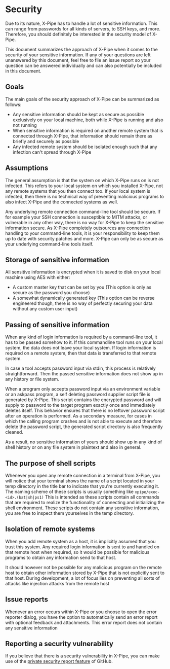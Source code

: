 # Security

Due to its nature, X-Pipe has to handle a lot of sensitive information.
This can range from passwords for all kinds of servers, to SSH keys, and more.
Therefore, you should definitely be interested in the security model of X-Pipe.

This document summarizes the approach of X-Pipe when it comes to the security of your sensitive information.
If any of your questions are left unanswered by this document, feel free to file an
issue report so your question can be answered individually and can also potentially be included in this document.

## Goals

The main goals of the security approach of X-Pipe can be summarized as follows:
- Any sensitive information should be kept as secure as possible exclusively on your local machine,
  both while X-Pipe is running and also not running
- When sensitive information is required on another remote system that is connected through X-Pipe, that information should
  remain there as briefly and securely as possible
- Any infected remote system should be isolated enough such that any infection can't spread through X-Pipe

## Assumptions

The general assumption is that the system on which X-Pipe runs on is not infected.
This refers to your local system on which you installed X-Pipe, not any remote systems that you then connect too.
If your local system is infected, then there is no
technical way of preventing malicious programs to also infect X-Pipe and the connected systems as well.

Any underlying remote connection command-line tool should be secure.
If for example your SSH connection is susceptible to MITM attacks, or
vulnerable in any other way, there is no way for X-Pipe to keep the sensitive information secure.
As X-Pipe completely outsources any connection handling to your command-line tools,
it is your responsibility to keep them up to date with security patches and more.
X-Pipe can only be as secure as your underlying command-line tools itself.

## Storage of sensitive information

All sensitive information is encrypted when it is saved to disk on your local machine using AES
with either:
- A custom master key that can be set by you (This option is only as secure as the password you choose)
- A somewhat dynamically generated key (This option can be reverse
  engineered though, there is no way of perfectly securing your data without any custom user input)

## Passing of sensitive information

When any kind of login information is required by a command-line tool, it has to be passed somehow to it.
If this commandline tool runs on your local system, the data does not leave your local system.
If login information is required on a remote system, then that data is transferred to that remote system.

In case a tool accepts password input via stdin, this process is relatively straightforward.
Then the passed sensitive information does not show up in any history or file system.

When a program only accepts password input via an environment variable or an askpass program,
a self deleting password supplier script file is generated by X-Pipe.
This script contains the encrypted password and will supply
to password to the target program exactly once and immediately deletes itself.
This behavior ensures that there is no leftover password script after an operation is performed.
As a secondary measure, for cases in which the calling program crashes
and is not able to execute and therefore delete the password script,
the generated script directory is also frequently cleaned.

As a result, no sensitive information of yours should show
up in any kind of shell history or on any file system in plaintext and also in general.

## The purpose of shell scripts

Whenever you open any remote connection in a terminal from X-Pipe, you will notice that your terminal shows
the name of a script located in your temp directory in the title bar to indicate that you're currently executing it.
The naming scheme of these scripts is usually something like `xpipe/exec-<id>.(bat|sh|ps1)`
This is intended as these scripts contain all commands that are required
to realize the functionality of connecting and initializing the shell environment.
These scripts do not contain any sensitive information,
you are free to inspect them yourselves in the temp directory.

## Isolation of remote systems

When you add remote system as a host, it is implicitly assumed that you trust this system.
Any required login information is sent to and handled on that remote host when required,
so it would be possible for malicious programs to obtain any information send to that host.

It should however not be possible for any malicious program on the remote host to obtain
other information stored by X-Pipe that is not explicitly sent to that host.
During development, a lot of focus lies on preventing all
sorts of attacks like injection attacks from the remote host

## Issue reports

Whenever an error occurs within X-Pipe or you choose to open the error reporter dialog,
you have the option to automatically send an error report with optional feedback and attachments.
This error report does not contain any sensitive information

## Reporting a security vulnerability

If you believe that there is a security vulnerability in X-Pipe,
you can make use of the [private security report feature](https://docs.github.com/en/code-security/security-advisories/guidance-on-reporting-and-writing/privately-reporting-a-security-vulnerability) of GitHub.
